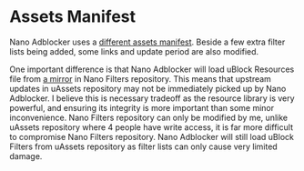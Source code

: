 # Assets Manifest

Nano Adblocker uses a
[different assets manifest](https://github.com/NanoAdblocker/NanoCore2/blob/master/src/assets.json).
Beside a few extra filter lists being added, some links and update period are
also modified.

One important difference is that Nano Adblocker will load uBlock Resources file
from
[a mirror](https://raw.githubusercontent.com/NanoAdblocker/NanoFilters/master/NanoMirror/uBlockResources.txt)
in Nano Filters repository. This means that upstream updates in uAssets
repository may not be immediately picked up by Nano Adblocker. I believe this
is necessary tradeoff as the resource library is very powerful, and ensuring
its integrity is more important than some minor inconvenience. Nano Filters
repository can only be modified by me, unlike uAssets repository where 4 people
have write access, it is far more difficult to compromise Nano Filters
repository. Nano Adblocker will still load uBlock Filters from uAssets
repository as filter lists can only cause very limited damage.
